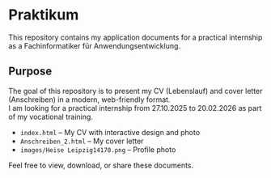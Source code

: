 # Praktikum

This repository contains my application documents for a practical internship as a Fachinformatiker für Anwendungsentwicklung.

## Purpose

The goal of this repository is to present my CV (Lebenslauf) and cover letter (Anschreiben) in a modern, web-friendly format.  
I am looking for a practical internship from 27.10.2025 to 20.02.2026 as part of my vocational training.

- `index.html` – My CV with interactive design and photo
- `Anschreiben_2.html` – My cover letter
- `images/Heise Leipzig14170.png` – Profile photo

Feel free to view, download, or share these documents.